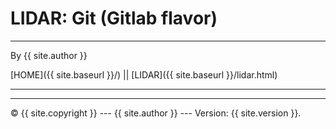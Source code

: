 # LIDAR: Git (Gitlab flavor)

----------

By {{ site.author }}

[HOME]({{ site.baseurl }}/) || [LIDAR]({{ site.baseurl }}/lidar.html) 

----------



----------

 © {{ site.copyright }} --- {{ site.author }} --- Version: {{ site.version }}.
